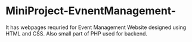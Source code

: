 # MiniProject-EvnentManagement-
It has webpages requried for Event Management Website designed using HTML and CSS. Also small part of PHP used for backend.
